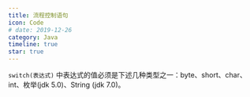 ```yaml
---
title: 流程控制语句
icon: Code
# date: 2019-12-26
category: Java
timeline: true
star: true
---
```


`switch(表达式)` 中表达式的值必须是下述几种类型之一：byte、short、char、int、枚举(jdk 5.0)、String (jdk 7.0)。
